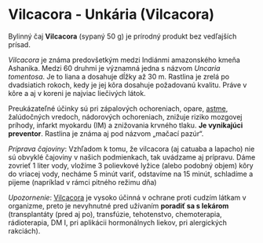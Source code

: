 Vilcacora - Unkária (Vilcacora)
===============================

Bylinný čaj **Vilcacora** (sypaný 50 g) je prírodný produkt bez vedľajších
prísad.

*Vilcacora* je známa predovšetkým medzi Indiánmi amazonského kmeňa Ashanika.
Medzi 60 druhmi je významná jedna s názvom *Uncaria tomentosa*. Je to liana a
dosahuje dĺžky až 30 m. Rastlina je zrelá po dvadsiatich rokoch, kedy je jej
kôra dosahuje požadovanú kvalitu. Práve v kôre a aj v koreni je najviac
liečivých látok.

Preukázateľné účinky sú pri zápalových ochoreniach, opare,
[astme](/diagnozy/asthma), žalúdočných vredoch, nádorových ochoreniach, znižuje
riziko mozgovej príhody, infarkt myokardu (IM) a znižovania krvného tlaku. **Je
vynikajúci preventor**. Rastlina je známa aj pod názvom „mačací pazúr“.

*Príprava čajoviny*: Vzhľadom k tomu, že vilcacora (aj catuaba a lapacho) nie sú
obvyklé čajoviny v našich podmienkach, tak uvádzame aj prípravu. Dáme zovrieť 1
liter vody, vložíme 3 polievkové lyžice (alebo podobný objem) kôry do vriacej
vody, necháme 5 minút variť, odstavíme na 15 minút, schladíme a pijeme
(napríklad v rámci pitného režimu dňa)

*Upozornenie*: [Vilcacora](/sip/bylinky/vilcacora) je vysoko účinná v ochrane proti
cudzím látkam v organizme, preto je nevyhnutné pred užívaním **poradiť sa s
lekárom** (transplantáty (pred aj po), transfúzie, tehotenstvo, chemoterapia,
rádioterapia, DM I, pri aplikácii hormonálnych liekov, pri alergických
rakciách).

